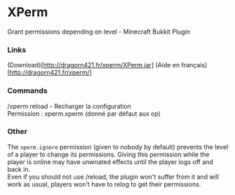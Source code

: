 ﻿# XPerm
Grant permissions depending on level - Minecraft Bukkit Plugin

### Links
(Download)[http://dragorn421.fr/xperm/XPerm.jar]
(Aide en français)[http://dragorn421.fr/xperm/]

### Commands
/xperm reload - Recharger la configuration  
Permission : xperm.xperm (donné par défaut aux op)

### Other
The `xperm.ignore` permission (given to nobody by default) prevents the level of a player to change its permissions. Giving this permission
while the player is online may have unwnated effects until the player logs off and back in.  
Even if you should not use /reload, the plugin won't suffer from it and will work as usual, players won't have to relog to get their permissions.